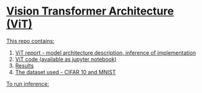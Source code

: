 # <u> Vision Transformer Architecture (ViT)
This repo contains:
1. ViT report - model architecture description, inference of implementation
2. ViT code (available as jupyter notebook)
3. Results 
4. The dataset used - CIFAR 10 and MNIST



To run inference: 
